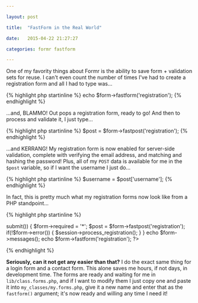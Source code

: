 ```yaml
---

layout: post

title:  "FastForm in the Real World"

date:   2015-04-22 21:27:27

categories: formr fastform

---
```


One of my favority things about Formr is the ability to save form + validation sets for reuse. I can't even count the number of times I've had to create a registration form and all I had to type was...

{% highlight php startinline %}
echo $form->fastform('registration');
{% endhighlight %}

...and, BLAMMO! Out pops a registration form, ready to go! And then to process and validate it, I just type...

{% highlight php startinline %}
$post = $form->fastpost('registration');
{% endhighlight %}

...and KERRANG! My registration form is now enabled for server-side validation, complete with verifying the email address, and matching and hashing the password! Plus, all of my `POST` data is available for me in the `$post` variable, so if I want the username I just do...

{% highlight php startinline %}
$username = $post['username'];
{% endhighlight %}

In fact, this is pretty much what my registration forms now look like from a PHP standpoint...

{% highlight php startinline %}
<?php
	require_once 'Formr/class.formr.php';
	$form = new Formr('bootstrap');
	
	if($form->submit()) {
		$form->required = '*';
		$post = $form->fastpost('registration');
		
		if(!$form->error()) {
			$session->process_registration();
		}
	}
	
	echo $form->messages();
	echo $form->fastform('registration');
?>
{% endhighlight %}

**Seriously, can it not get any easier than that?** I do the exact same thing for a login form and a contact form. This alone saves me hours, if not days, in development time. The forms are ready and waiting for me in `lib/class.forms.php`, and if I want to modify them I just copy one and paste it into `my_classes/my.forms.php`, give it a new name and enter that as the `fastform()` argument; it's now ready and willing any time I need it!